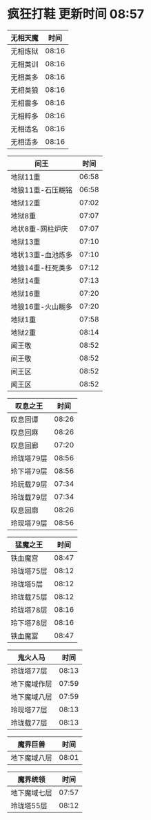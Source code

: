 # 疯狂打鞋 更新时间 08:57

| 无相天魔   | 时间    |
|--------|-------|
| 无相炼狱 | 08:16 |
| 无相类训 | 08:16 |
| 无相类多 | 08:16 |
| 无相类狼 | 08:16 |
| 无相震多 | 08:16 |
| 无相粹多 | 08:16 |
| 无相适名 | 08:16 |
| 无相适多 | 08:16 |

| 间王   | 时间    |
|--------|-------|
| 地狱11重 | 06:58 |
| 地狼11重-石压糊铭 | 06:58 |
| 地狱12重 | 07:02 |
| 地狱8重 | 07:07 |
| 地状8重-网柱炉庆 | 07:07 |
| 地狱13重 | 07:10 |
| 地状13重-血池炼多 | 07:10 |
| 地狼14重-枉死类多 | 07:12 |
| 地狱14重 | 07:13 |
| 地狱16重 | 07:20 |
| 地狼16重-火山糊多 | 07:20 |
| 地狱1重 | 07:58 |
| 地狱2重 | 08:14 |
| 闻王敬 | 08:52 |
| 间王敬 | 08:52 |
| 间王区 | 08:52 |
| 闻王区 | 08:52 |

| 叹息之王   | 时间    |
|--------|-------|
| 叹息回谭 | 08:26 |
| 叹息回麻 | 08:26 |
| 叹息回廊 | 07:20 |
| 玲珑塔79层 | 08:56 |
| 玲下塔79层 | 08:56 |
| 玲玩载79层 | 07:34 |
| 玲珑载79层 | 07:34 |
| 叹息回廓 | 08:26 |
| 玲现塔79层 | 08:56 |

| 猛魔之王   | 时间    |
|--------|-------|
| 铁血魔宫 | 08:47 |
| 玲珑塔75层 | 08:12 |
| 玲珑塔5层 | 08:12 |
| 玲珑载75层 | 08:12 |
| 玲珑塔78层 | 08:16 |
| 玲下塔78层 | 08:16 |
| 铁血魔富 | 08:47 |

| 鬼火人马   | 时间    |
|--------|-------|
| 玲珑塔77层 | 08:13 |
| 地下魔域作层 | 07:59 |
| 地下魔域八层 | 07:59 |
| 玲现塔77层 | 08:13 |
| 玲珑载77层 | 08:13 |

| 魔界巨兽   | 时间    |
|--------|-------|
| 地下魔域八层 | 08:01 |

| 魔界统领   | 时间    |
|--------|-------|
| 地下魔域七层 | 07:57 |
| 玲珑塔55层 | 08:12 |